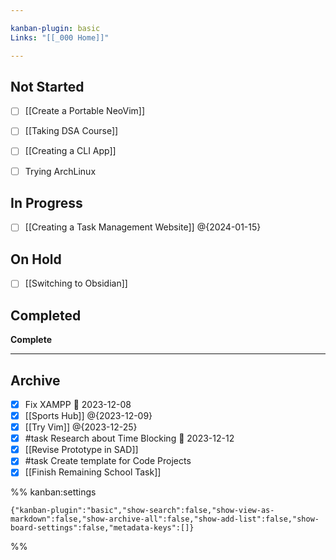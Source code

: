 ```yaml
---

kanban-plugin: basic
Links: "[[_000 Home]]"

---
```


## Not Started

- [ ] [[Create a Portable NeoVim]]
- [ ] [[Taking DSA Course]]
- [ ] [[Creating a CLI App]]
- [ ] Trying ArchLinux


## In Progress

- [ ] [[Creating a Task Management Website]] @{2024-01-15}


## On Hold

- [ ] [[Switching to Obsidian]]


## Completed

**Complete**


***

## Archive

- [x] Fix XAMPP 📅 2023-12-08
- [x] [[Sports Hub]] @{2023-12-09}
- [x] [[Try Vim]] @{2023-12-25}
- [x] #task Research about Time Blocking 📅 2023-12-12
- [x] [[Revise Prototype in SAD]]
- [x] #task Create template for Code Projects
- [x] [[Finish Remaining School Task]]

%% kanban:settings
```
{"kanban-plugin":"basic","show-search":false,"show-view-as-markdown":false,"show-archive-all":false,"show-add-list":false,"show-board-settings":false,"metadata-keys":[]}
```
%%
